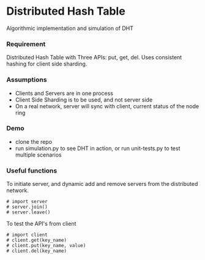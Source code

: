 # Distributed Hash Table
Algorithmic implementation and simulation of DHT

### Requirement
Distributed Hash Table with Three APIs: put, get, del. Uses consistent hashing for client side sharding.

### Assumptions
* Clients and Servers are in one process
* Client Side Sharding is to be used, and not server side
* On a real network, server will sync with client, current status of the node ring

### Demo
* clone the repo
* run simulation.py to see DHT in action, or run unit-tests.py to test multiple scenarios

### Useful functions

To initiate server, and dynamic add and remove servers from the distributed network.

	# import server
	# server.join()
	# server.leave()

To test the API's from client

	# import client
	# client.get(key_name)
	# client.put(key_name, value)
	# client.del(key_name)
